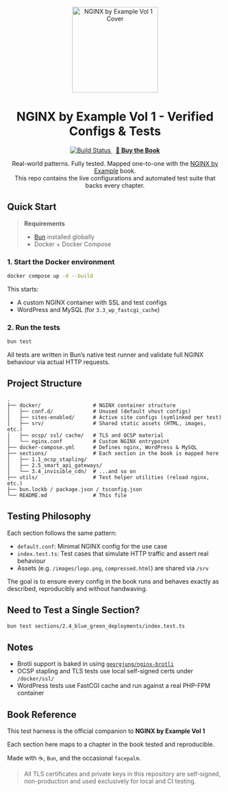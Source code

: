 <p align="center">
  <img src="https://geekist.co/wp-content/uploads/PaperBack.png" alt="NGINX by Example Vol 1 Cover" width="200" />
</p>

<h1 align="center">NGINX by Example Vol 1 - Verified Configs & Tests</h1>

<p align="center">
  <a href="https://github.com/YOUR_USERNAME/YOUR_REPO/actions/workflows/test.yml">
    <img src="https://github.com/YOUR_USERNAME/YOUR_REPO/actions/workflows/test.yml/badge.svg?branch=main" alt="Build Status" />
  </a>
  &nbsp;
  <a href="https://geekist.co/nginx-by-example">
    📘 <strong>Buy the Book</strong>
  </a>
</p>

<p align="center">
  Real-world patterns. Fully tested. Mapped one-to-one with the <a href="https://geekist.co/nginx-by-example">NGINX by Example</a> book.<br/>
  This repo contains the live configurations and automated test suite that backs every chapter.
</p>

## Quick Start

> **Requirements**
> - [Bun](https://bun.sh/) installed globally
> - Docker + Docker Compose

### 1. Start the Docker environment

```bash
docker compose up -d --build
````

This starts:

* A custom NGINX container with SSL and test configs
* WordPress and MySQL (for `3.3_wp_fastcgi_cache`)

### 2. Run the tests

```bash
bun test
```

All tests are written in Bun’s native test runner and validate full NGINX behaviour via actual HTTP requests.

## Project Structure

```
.
├── docker/                 # NGINX container structure
│   ├── conf.d/             # Unused (default vhost configs)
│   ├── sites-enabled/      # Active site configs (symlinked per test)
│   ├── srv/                # Shared static assets (HTML, images, etc.)
│   ├── ocsp/ ssl/ cache/   # TLS and OCSP material
│   └── nginx.conf          # Custom NGINX entrypoint
├── docker-compose.yml      # Defines nginx, WordPress & MySQL
├── sections/               # Each section in the book is mapped here
│   ├── 1.1_ocsp_stapling/
│   ├── 2.5_smart_api_gateways/
│   └── 3.4_invisible_cdn/  # ...and so on
├── utils/                  # Test helper utilities (reload nginx, etc.)
├── bun.lockb / package.json / tsconfig.json
└── README.md               # This file
```

## Testing Philosophy

Each section follows the same pattern:

* `default.conf`: Minimal NGINX config for the use case
* `index.test.ts`: Test cases that simulate HTTP traffic and assert real behaviour
* Assets (e.g. `/images/logo.png`, `compressed.html`) are shared via `/srv`

The goal is to ensure every config in the book runs and behaves exactly as described, reproducibly and without handwaving.

## Need to Test a Single Section?

```bash
bun test sections/2.4_blue_green_deployments/index.test.ts
```

## Notes

* Brotli support is baked in using [`georgjung/nginx-brotli`](https://hub.docker.com/r/georgjung/nginx-brotli)
* OCSP stapling and TLS tests use local self-signed certs under `/docker/ssl/`
* WordPress tests use FastCGI cache and run against a real PHP-FPM container


## Book Reference

This test harness is the official companion to
**NGINX by Example Vol 1**

Each section here maps to a chapter in the book tested and reproducible.

Made with ☕, `Bun`, and the occasional `facepalm`.

> All TLS certificates and private keys in this repository are self-signed,
non-production and used exclusively for local and CI testing.
